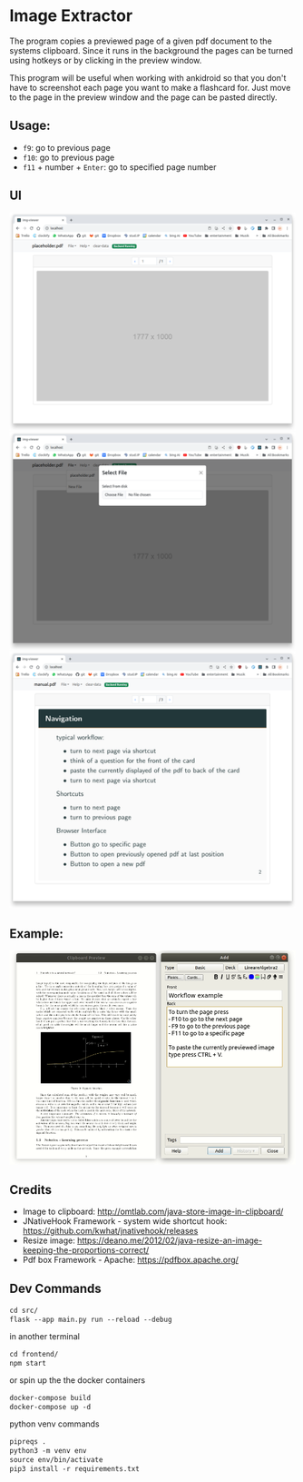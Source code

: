 # Image Extractor

The program copies a previewed page of a given pdf document to the systems clipboard. Since it runs in the background the pages can be turned using hotkeys or by clicking in the preview window. 

This program will be useful when working with ankidroid so that you don't have to screenshot each page you want to make a flashcard for. Just move to the page in the preview window and the page can be pasted directly.

## Usage: 
* `f9`: go to previous page
* `f10`: go to previous page
* `f11` + number + `Enter`: go to specified page number

## UI
![screenshot1.png](./_miscellaneous/demos/images/screenshot_1.png)
![screenshot2.png](./_miscellaneous/demos/images/screenshot_2.png)
![screenshot3.png](./_miscellaneous/demos/images/screenshot_3.png)

## Example:
![Example workflow](./_miscellaneous/demos/gif/pdf2img_example.gif)

## Credits
* Image to clipboard: http://omtlab.com/java-store-image-in-clipboard/
* JNativeHook Framework - system wide shortcut hook: https://github.com/kwhat/jnativehook/releases
* Resize image: https://deano.me/2012/02/java-resize-an-image-keeping-the-proportions-correct/
* Pdf box Framework - Apache: https://pdfbox.apache.org/

## Dev Commands
```
cd src/
flask --app main.py run --reload --debug
```

in another terminal
```
cd frontend/
npm start
```

or spin up the the docker containers
```
docker-compose build
docker-compose up -d
```

python venv commands
```
pipreqs .
python3 -m venv env
source env/bin/activate
pip3 install -r requirements.txt
```
